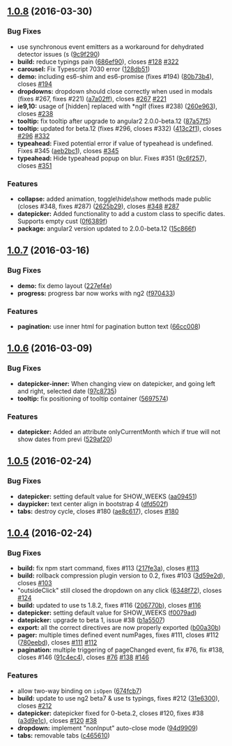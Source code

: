 <a name="1.0.8"></a>
## [1.0.8](https://github.com/valor-software/ng2-bootstrap/compare/v1.0.7...v1.0.8) (2016-03-30)


### Bug Fixes

* use synchronous event emitters as a workaround for dehydrated detector issues (s ([9c9f290](https://github.com/valor-software/ng2-bootstrap/commit/9c9f290))
* **build:** reduce typings pain ([686ef90](https://github.com/valor-software/ng2-bootstrap/commit/686ef90)), closes [#128](https://github.com/valor-software/ng2-bootstrap/issues/128) [#322](https://github.com/valor-software/ng2-bootstrap/issues/322)
* **carousel:** Fix Typescript 7030 error ([128db51](https://github.com/valor-software/ng2-bootstrap/commit/128db51))
* **demo:** including es6-shim and es6-promise (fixes #194) ([80b73b4](https://github.com/valor-software/ng2-bootstrap/commit/80b73b4)), closes [#194](https://github.com/valor-software/ng2-bootstrap/issues/194)
* **dropdowns:** dropdown should close correctly when used in modals (fixes #267, fixes #221) ([a7a02ff](https://github.com/valor-software/ng2-bootstrap/commit/a7a02ff)), closes [#267](https://github.com/valor-software/ng2-bootstrap/issues/267) [#221](https://github.com/valor-software/ng2-bootstrap/issues/221)
* **ie9,10:** usage of [hidden] replaced with *ngIf (fixes #238) ([260e963](https://github.com/valor-software/ng2-bootstrap/commit/260e963)), closes [#238](https://github.com/valor-software/ng2-bootstrap/issues/238)
* **tooltip:** fix tooltip after upgrade to angular2 2.0.0-beta.12 ([87a57f5](https://github.com/valor-software/ng2-bootstrap/commit/87a57f5))
* **tooltip:** updated for beta.12 (fixes #296, closes #332) ([413c2f1](https://github.com/valor-software/ng2-bootstrap/commit/413c2f1)), closes [#296](https://github.com/valor-software/ng2-bootstrap/issues/296) [#332](https://github.com/valor-software/ng2-bootstrap/issues/332)
* **typeahead:** Fixed potential error if value of typeahead is undefined. Fixes #345 ([aeb2bc1](https://github.com/valor-software/ng2-bootstrap/commit/aeb2bc1)), closes [#345](https://github.com/valor-software/ng2-bootstrap/issues/345)
* **typeahead:** Hide typeahead popup on blur. Fixes #351 ([9c6f257](https://github.com/valor-software/ng2-bootstrap/commit/9c6f257)), closes [#351](https://github.com/valor-software/ng2-bootstrap/issues/351)

### Features

* **collapse:** added animation, toggle\hide\show methods made public (closes #348, fixes #287) ([2625b29](https://github.com/valor-software/ng2-bootstrap/commit/2625b29)), closes [#348](https://github.com/valor-software/ng2-bootstrap/issues/348) [#287](https://github.com/valor-software/ng2-bootstrap/issues/287)
* **datepicker:** Added functionality to add a custom class to specific dates. Supports empty cust ([0f6389f](https://github.com/valor-software/ng2-bootstrap/commit/0f6389f))
* **package:** angular2 version updated to 2.0.0-beta.12 ([15c866f](https://github.com/valor-software/ng2-bootstrap/commit/15c866f))



<a name="1.0.7"></a>
## [1.0.7](https://github.com/valor-software/ng2-bootstrap/compare/v1.0.6...v1.0.7) (2016-03-16)


### Bug Fixes

* **demo:** fix demo layout ([227ef4e](https://github.com/valor-software/ng2-bootstrap/commit/227ef4e))
* **progress:** progress bar now works with ng2 ([f970433](https://github.com/valor-software/ng2-bootstrap/commit/f970433))

### Features

* **pagination:** use inner html for pagination button text ([66cc008](https://github.com/valor-software/ng2-bootstrap/commit/66cc008))



<a name="1.0.6"></a>
## [1.0.6](https://github.com/valor-software/ng2-bootstrap/compare/v1.0.5...v1.0.6) (2016-03-09)


### Bug Fixes

* **datepicker-inner:** When changing view on datepicker, and going left and right, selected date ([97c8735](https://github.com/valor-software/ng2-bootstrap/commit/97c8735))
* **tooltip:** fix positioning of tooltip container ([5697574](https://github.com/valor-software/ng2-bootstrap/commit/5697574))

### Features

* **datepicker:** Added an attribute onlyCurrentMonth which if true will not show dates from previ ([529af20](https://github.com/valor-software/ng2-bootstrap/commit/529af20))



<a name="1.0.5"></a>
## [1.0.5](https://github.com/valor-software/ng2-bootstrap/compare/1.0.4...v1.0.5) (2016-02-24)


### Bug Fixes

* **datepicker:** setting default value for SHOW_WEEKS ([aa09451](https://github.com/valor-software/ng2-bootstrap/commit/aa09451))
* **daypicker:** text center align in bootstrap 4 ([dfd502f](https://github.com/valor-software/ng2-bootstrap/commit/dfd502f))
* **tabs:** destroy cycle, closes #180 ([ae8c617](https://github.com/valor-software/ng2-bootstrap/commit/ae8c617)), closes [#180](https://github.com/valor-software/ng2-bootstrap/issues/180)



<a name="1.0.4"></a>
## [1.0.4](https://github.com/valor-software/ng2-bootstrap/compare/1.0.1-beta.2...v1.0.4) (2016-02-24)


### Bug Fixes

* **build:** fix npm start command, fixes #113 ([217fe3a](https://github.com/valor-software/ng2-bootstrap/commit/217fe3a)), closes [#113](https://github.com/valor-software/ng2-bootstrap/issues/113)
* **build:** rollback compression plugin version to 0.2, fixes #103 ([3d59e2d](https://github.com/valor-software/ng2-bootstrap/commit/3d59e2d)), closes [#103](https://github.com/valor-software/ng2-bootstrap/issues/103)
* "outsideClick" still closed the dropdown on any click ([6348f72](https://github.com/valor-software/ng2-bootstrap/commit/6348f72)), closes [#124](https://github.com/valor-software/ng2-bootstrap/issues/124)
* **build:** updated to use ts 1.8.2, fixes #116 ([206770b](https://github.com/valor-software/ng2-bootstrap/commit/206770b)), closes [#116](https://github.com/valor-software/ng2-bootstrap/issues/116)
* **datepicker:** setting default value for SHOW_WEEKS ([f0079ad](https://github.com/valor-software/ng2-bootstrap/commit/f0079ad))
* **datepicker:** upgrade to beta 1, issue #38 ([b1a5507](https://github.com/valor-software/ng2-bootstrap/commit/b1a5507))
* **export:** all the correct directives are now properly exported ([b00a30b](https://github.com/valor-software/ng2-bootstrap/commit/b00a30b))
* **pager:** multiple times defined event numPages, fixes #111, closes #112 ([780eebd](https://github.com/valor-software/ng2-bootstrap/commit/780eebd)), closes [#111](https://github.com/valor-software/ng2-bootstrap/issues/111) [#112](https://github.com/valor-software/ng2-bootstrap/issues/112)
* **pagination:** multiple triggering of pageChanged event, fix #76, fix #138, closes #146 ([91c4ec4](https://github.com/valor-software/ng2-bootstrap/commit/91c4ec4)), closes [#76](https://github.com/valor-software/ng2-bootstrap/issues/76) [#138](https://github.com/valor-software/ng2-bootstrap/issues/138) [#146](https://github.com/valor-software/ng2-bootstrap/issues/146)

### Features

* allow two-way binding on `isOpen` ([674fcb7](https://github.com/valor-software/ng2-bootstrap/commit/674fcb7))
* **build:** update to use ng2 beta7 & use ts typings, fixes #212 ([31e6300](https://github.com/valor-software/ng2-bootstrap/commit/31e6300)), closes [#212](https://github.com/valor-software/ng2-bootstrap/issues/212)
* **datepicker:** datepicker fixed for 0-beta.2, closes #120, fixes #38 ([a3d9e1c](https://github.com/valor-software/ng2-bootstrap/commit/a3d9e1c)), closes [#120](https://github.com/valor-software/ng2-bootstrap/issues/120) [#38](https://github.com/valor-software/ng2-bootstrap/issues/38)
* **dropdown:** implement "nonInput" auto-close mode ([94d9909](https://github.com/valor-software/ng2-bootstrap/commit/94d9909))
* **tabs:** removable tabs ([c465610](https://github.com/valor-software/ng2-bootstrap/commit/c465610))



